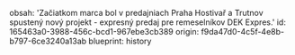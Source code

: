 obsah: 'Začiatkom marca bol v predajniach Praha Hostivař a&nbsp;Trutnov spustený nový projekt - expresný predaj pre remeselníkov DEK Expres.'
id: 165463a0-3988-456c-bcd1-967ebe3cb389
origin: f9da47d0-4c5f-4e8b-b797-6ce3240a13ab
blueprint: history
